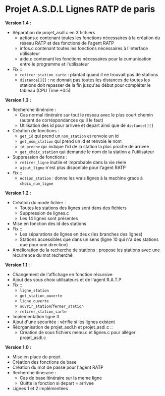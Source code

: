 Projet A.S.D.L Lignes RATP de paris
===================

**Version 1.4 :**
	
* Séparation de projet_asdl.c en 3 fichiers
	* actions.c contenant toutes les fonctions nécessaires à la création du réseau RATP et des fonctions de l'agent RATP
	* infos.c contenant toutes les fonctions nécessaires à l'interface utilisateur
	* aide.c contenant les fonctions nécessaires pour la cumunication entre le programme et l'utilisateur
* Fix ::
	* `retirer_station_carte` : plantait quand il ne trouvait pas de stations
	* `distance[][]` : ne donnait pas toutes les distances de toutes les stations doit repasser de la fin jusqu'au début pour compléter le tableau (CPU Time +0.5)

**Version 1.3 :**

* Recherche itinéraire :
	* Cas normal itinéraire sur tout le reseau avec le plus court chemin (autant de corréspondances qu'il le faut)
	* Utilisation des id pour arrivee et depart ainsi que de `distance[][]`
* Création de fonctions :
	* `get_id` qui prend un `nom_station` et renvoie un id
	* `get_nom_station` qui prend un id et renvoie le nom
	* `id_proche` qui indique l'id de la station la plus proche de arrivee
	* `get_choix_statio`n qui demande le nom de la station a l'utilisateur
* Suppression de fonctions :
	* `retirer_ligne` inutile et improbable dans la vie réele
	* `ajout_ligne` n'est plus disponible pour l'agent RATP
* Fix ::
	* `Action_station` : donne les vrais lignes à la machine grace à `choix_num_ligne`

**Version 1.2 :**

* Création du mode fichier :
	* Toutes les stations des lignes sont dans des fichiers
	* Suppression de lignes.c
	* Les 14 lignes sont présentes
* Mise en fonction des id des stations
* Fix ::
	* Les séparations de lignes en deux (les branches des lignes)
	* Stations accessibles que dans un sens (ligne 10 qui n'a des stations que pour une direction)
* Amélioration de la recherche de stations : propose les stations avec une récurrence du mot recherché

**Version 1.1 :**

* Changement de l'affichage en fonction récursive
* Ajout des sous choix utilisateurs et de l'agent R.A.T.P
* Fix ::
	* `ligne_station`
	* `get_station_ouverte`
	* `ligne_ouverte`
	* `ouvrir_station`/`fermer_station`
	* `retirer_station_carte`
* Implementation ligne 3
* Ajout d'une securitée : vérifie si les lignes existent
* Réorganisation de projet_asdl.h et projet_asdl.c ::
	* Création de sous fichiers menu.c et lignes.c pour alléger projet_asdl.c

**Version 1.0 :**

* Mise en place du projet
* Création des fonctions de base
* Création du mot de passe pour l'agent RATP
* Recherche itineraire :
	* Cas de base itinéraire sur la meme ligne
	* Quitte la fonction si depart = arrivee
* Lignes 1 et 2 implémentées

